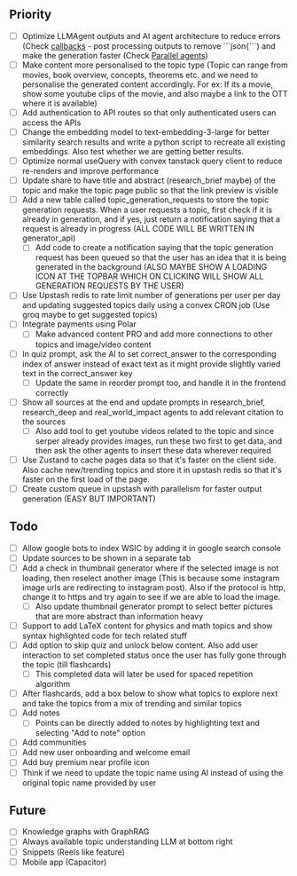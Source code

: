 ## Priority
- [ ] Optimize LLMAgent outputs and AI agent architecture to reduce errors (Check [callbacks](https://google.github.io/adk-docs/callbacks/types-of-callbacks/) - post processing outputs to remove \`\`\`json{\`\`\`) and make the generation faster (Check [Parallel agents](https://google.github.io/adk-docs/agents/multi-agents/#parallel-fan-outgather-pattern))
- [ ] Make content more personalised to the topic type (Topic can range from movies, book overview, concepts, theorems etc. and we need to personalise the generated content accordingly. For ex: If its a movie, show some youtube clips of the movie, and also maybe a link to the OTT where it is available)
- [ ] Add authentication to API routes so that only authenticated users can access the APIs
- [ ] Change the embedding model to text-embedding-3-large for better similarity search results and write a python script to recreate all existing embeddings. Also test whether we are getting better results.
- [ ] Optimize normal useQuery with convex tanstack query client to reduce re-renders and improve performance
- [ ] Update share to have title and abstract (research_brief maybe) of the topic and make the topic page public so that the link preview is visible
- [ ] Add a new table called topic_generation_requests to store the topic generation requests. When a user requests a topic, first check if it is already in generation, and if yes, just return a notification saying that a request is already in progress (ALL CODE WILL BE WRITTEN IN generator_api)
    - [ ] Add code to create a notification saying that the topic generation request has been queued so that the user has an idea that it is being generated in the background (ALSO MAYBE SHOW A LOADING ICON AT THE TOPBAR WHICH ON CLICKING WILL SHOW ALL GENERATION REQUESTS BY THE USER)
- [ ] Use Upstash redis to rate limit number of generations per user per day and updating suggested topics daily using a convex CRON job (Use groq maybe to get suggested topics)
- [ ] Integrate payments using Polar
    - [ ] Make advanced content PRO and add more connections to other topics and image/video content
- [ ] In quiz prompt, ask the AI to set correct_answer to the corresponding index of answer instead of exact text as it might provide slightly varied text in the correct_answer key
    - [ ] Update the same in reorder prompt too, and handle it in the frontend correctly
- [ ] Show all sources at the end and update prompts in research_brief, research_deep and real_world_impact agents to add relevant citation to the sources
    - [ ] Also add tool to get youtube videos related to the topic and since serper already provides images, run these two first to get data, and then ask the other agents to insert these data wherever required
- [ ] Use Zustand to cache pages data so that it's faster on the client side. Also cache new/trending topics and store it in upstash redis so that it's faster on the first load of the page.
- [ ] Create custom queue in upstash with parallelism for faster output generation (EASY BUT IMPORTANT)

## Todo
- [ ] Allow google bots to index WSIC by adding it in google search console
- [ ] Update sources to be shown in a separate tab
- [ ] Add a check in thumbnail generator where if the selected image is not loading, then reselect another image (This is because some instagram image urls are redirecting to instagram post). Also if the protocol is http, change it to https and try again to see if we are able to load the image.
    - [ ] Also update thumbnail generator prompt to select better pictures that are more abstract than information heavy
- [ ] Support to add LaTeX content for physics and math topics and show syntax highlighted code for tech related stuff
- [ ] Add option to skip quiz and unlock below content. Also add user interaction to set completed status once the user has fully gone through the topic (till flashcards)
    - [ ] This completed data will later be used for spaced repetition algorithm
- [ ] After flashcards, add a box below to show what topics to explore next and take the topics from a mix of trending and similar topics
- [ ] Add notes
    - [ ] Points can be directly added to notes by highlighting text and selecting "Add to note" option
- [ ] Add communities
- [ ] Add new user onboarding and welcome email
- [ ] Add buy premium near profile icon
- [ ] Think if we need to update the topic name using AI instead of using the original topic name provided by user

## Future
- [ ] Knowledge graphs with GraphRAG
- [ ] Always available topic understanding LLM at bottom right
- [ ] Snippets (Reels like feature)
- [ ] Mobile app (Capacitor)